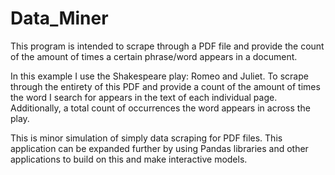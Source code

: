 # Data_Miner
This program is intended to scrape through a PDF file and provide the count of the amount of times a certain phrase/word appears in a document. 

In this example I use the Shakespeare play: Romeo and Juliet. To scrape through the entirety of this PDF and provide a count of the amount of times the word I search
for appears in the text of each individual page. Additionally, a total count of occurrences the word appears in across the play. 

This is minor simulation of simply data scraping for PDF files. This application can be expanded further by using Pandas libraries and other applications to build on 
this and make interactive models. 
